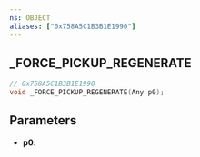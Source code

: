 ```yaml
---
ns: OBJECT
aliases: ["0x758A5C1B3B1E1990"]
---
```

## _FORCE_PICKUP_REGENERATE

```c
// 0x758A5C1B3B1E1990
void _FORCE_PICKUP_REGENERATE(Any p0);
```

## Parameters
* **p0**: 

